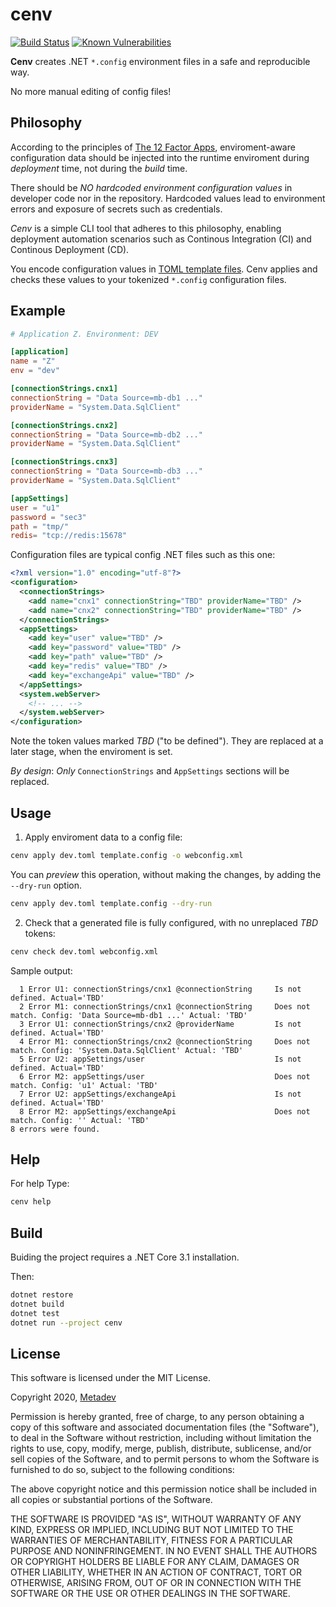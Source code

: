 ﻿# cenv

[![Build Status](https://travis-ci.com/metadevpro/cenv.svg?branch=master)](https://travis-ci.com/metadevpro/cenv)
[![Known Vulnerabilities](https://snyk.io/test/github/metadevpro/cenv/badge.svg?targetFile=cenv/cenv.csproj)](https://snyk.io/test/github/metadevpro/cenv?targetFile=cenv/cenv.csproj)

**Cenv** creates .NET `*.config` environment files in a safe and reproducible way.

No more manual editing of config files!

## Philosophy

According to the principles of [The 12 Factor Apps](https://12factor.net/), enviroment-aware configuration data should be injected into the runtime enviroment during *deployment* time, not during the *build* time.

There should be *NO hardcoded environment configuration values* in developer code nor in the repository. Hardcoded values lead to environment errors and exposure of secrets such as credentials.

*Cenv* is a simple CLI tool that adheres to this philosophy, enabling deployment automation scenarios such as Continous Integration (CI) and Continous Deployment (CD).

You encode configuration values in [TOML template files](https://en.wikipedia.org/wiki/TOML). Cenv applies and checks these values to your tokenized `*.config` configuration files.

## Example

```toml
# Application Z. Environment: DEV

[application]
name = "Z"
env = "dev"

[connectionStrings.cnx1]
connectionString = "Data Source=mb-db1 ..."
providerName = "System.Data.SqlClient"

[connectionStrings.cnx2]
connectionString = "Data Source=mb-db2 ..."
providerName = "System.Data.SqlClient"

[connectionStrings.cnx3]
connectionString = "Data Source=mb-db3 ..."
providerName = "System.Data.SqlClient"

[appSettings]
user = "u1" 
password = "sec3" 
path = "tmp/"
redis= "tcp://redis:15678"
```

Configuration files are typical config .NET files such as this one:

```xml
<?xml version="1.0" encoding="utf-8"?>
<configuration>
  <connectionStrings>
    <add name="cnx1" connectionString="TBD" providerName="TBD" />
    <add name="cnx2" connectionString="TBD" providerName="TBD" />
  </connectionStrings>
  <appSettings>
    <add key="user" value="TBD" />
    <add key="password" value="TBD" />
    <add key="path" value="TBD" />
    <add key="redis" value="TBD" />
    <add key="exchangeApi" value="TBD" />
  </appSettings>
  <system.webServer>
    <!-- ... -->
  </system.webServer>
</configuration>
```

Note the token values marked *TBD* ("to be defined"). They are replaced at a later stage, when the enviroment is set.

*By design*: *Only* `ConnectionStrings` and `AppSettings` sections will be replaced.

## Usage

1. Apply enviroment data to a config file:

```sh
cenv apply dev.toml template.config -o webconfig.xml
```

You can _preview_ this operation, without making the changes, by adding the `--dry-run` option.
```sh
cenv apply dev.toml template.config --dry-run
```

2. Check that a generated file is fully configured, with no unreplaced *TBD* tokens:

```sh
cenv check dev.toml webconfig.xml
```

Sample output:
```
  1 Error U1: connectionStrings/cnx1 @connectionString     Is not defined. Actual='TBD'
  2 Error M1: connectionStrings/cnx1 @connectionString     Does not match. Config: 'Data Source=mb-db1 ...' Actual: 'TBD'
  3 Error U1: connectionStrings/cnx2 @providerName         Is not defined. Actual='TBD'
  4 Error M1: connectionStrings/cnx2 @connectionString     Does not match. Config: 'System.Data.SqlClient' Actual: 'TBD'
  5 Error U2: appSettings/user                             Is not defined. Actual='TBD'
  6 Error M2: appSettings/user                             Does not match. Config: 'u1' Actual: 'TBD'
  7 Error U2: appSettings/exchangeApi                      Is not defined. Actual='TBD'
  8 Error M2: appSettings/exchangeApi                      Does not match. Config: '' Actual: 'TBD'
8 errors were found.
```

## Help

For help Type:

```sh
cenv help
```

## Build

Buiding the project requires a .NET Core 3.1 installation.

Then:

```sh
dotnet restore
dotnet build
dotnet test
dotnet run --project cenv
```

## License

This software is licensed under the MIT License.

Copyright 2020, [Metadev](https://metadev.pro)

Permission is hereby granted, free of charge, to any person obtaining a copy of this software and associated documentation
files (the "Software"), to deal in the Software without restriction, including without limitation the rights to use,
copy, modify, merge, publish, distribute, sublicense, and/or sell copies of the Software, and to permit persons to whom the
Software is furnished to do so, subject to the following conditions:

The above copyright notice and this permission notice shall be included in all copies or substantial portions of the Software.

THE SOFTWARE IS PROVIDED "AS IS", WITHOUT WARRANTY OF ANY KIND, EXPRESS OR IMPLIED, INCLUDING BUT NOT LIMITED TO THE WARRANTIES
OF MERCHANTABILITY, FITNESS FOR A PARTICULAR PURPOSE AND NONINFRINGEMENT. IN NO EVENT SHALL THE AUTHORS OR COPYRIGHT HOLDERS BE
LIABLE FOR ANY CLAIM, DAMAGES OR OTHER LIABILITY, WHETHER IN AN ACTION OF CONTRACT, TORT OR OTHERWISE, ARISING FROM, OUT OF OR
IN CONNECTION WITH THE SOFTWARE OR THE USE OR OTHER DEALINGS IN THE SOFTWARE.

